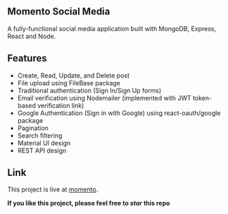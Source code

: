 ## Momento Social Media
A fully-functional social media application built with MongoDB, Express, React and Node. 

## Features
- Create, Read, Update, and Delete post
- File upload using FileBase package
- Traditional authentication (Sign In/Sign Up forms)
- Email verification using Nodemailer (implemented with JWT token-based verification link)
- Google Authentication (Sign in with Google) using react-oauth/google package
- Pagination
- Search filtering
- Material UI design
- REST API design

## Link
This project is live at [momento](https://momento-c9047.web.app).

**If you like this project, please feel free to _star_ this repo**